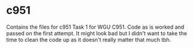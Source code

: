 # c951
Contains the files for c951
Task 1 for WGU C951. Code as is worked and passed on the first attempt. It might look bad but I didn't want to take the time to clean the code up as it doesn't really matter that much tbh.
